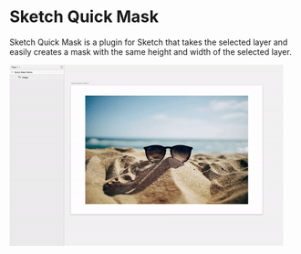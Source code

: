# Sketch Quick Mask
Sketch Quick Mask is a plugin for Sketch that takes the selected layer and easily creates a mask with the same height and width of the selected layer.

![Sketch Quick Mask](/mask.gif)
